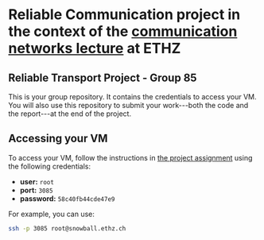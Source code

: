 # Reliable Communication project in the context of the [communication networks lecture](https://comm-net.ethz.ch/2021/) at ETHZ

## Reliable Transport Project - Group 85

This is your group repository. It contains the credentials to access your VM. You will also use this repository to submit your work---both the code and the report---at the end of the project.

## Accessing your VM

To access your VM, follow the instructions in [the project assignment](http://comm-net.ethz.ch/pdfs/transport_project/assignment.pdf) using the following credentials:

* __user:__ `root`
* __port:__ `3085`
* __password:__ `58c40fb44cde47e9`

For example, you can use:
```bash
ssh -p 3085 root@snowball.ethz.ch
```
